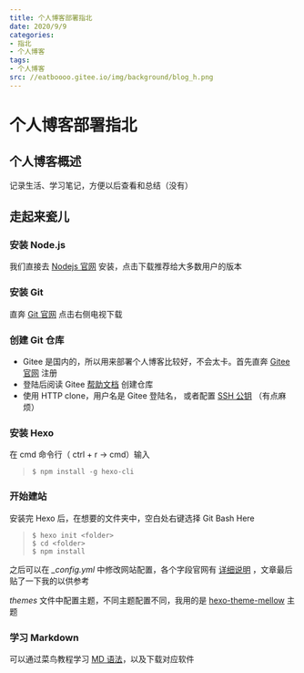```yaml
---
title: 个人博客部署指北
date: 2020/9/9
categories:
- 指北
- 个人博客
tags:
- 个人博客
src: //eatboooo.gitee.io/img/background/blog_h.png
---
```

# 个人博客部署指北

## 个人博客概述

记录生活、学习笔记，方便以后查看和总结（没有）

## 走起来瓷儿

### 安装 Node.js

我们直接去 [Nodejs 官网](https://nodejs.org/en/) 安装，点击下载推荐给大多数用户的版本

### 安装 Git

直奔 [Git 官网](https://git-scm.com/) 点击右侧电视下载

### 创建 Git 仓库

- Gitee 是国内的，所以用来部署个人博客比较好，不会太卡。首先直奔 [Gitee 官网](https://gitee.com/) 注册
- 登陆后阅读 Gitee [帮助文档](https://gitee.com/help/articles/4136#article-header0) 创建仓库
- 使用 HTTP clone，用户名是 Gitee 登陆名， 或者配置 [SSH 公钥](https://git-scm.com/book/zh/v2/%E6%9C%8D%E5%8A%A1%E5%99%A8%E4%B8%8A%E7%9A%84-Git-%E7%94%9F%E6%88%90-SSH-%E5%85%AC%E9%92%A5) （有点麻烦）

### 安装 Hexo

在 cmd 命令行（ ctrl + r -> cmd）输入

> ```
> $ npm install -g hexo-cli
> ```

### 开始建站

安装完 Hexo 后，在想要的文件夹中，空白处右键选择 Git Bash Here

> ```
> $ hexo init <folder>
> $ cd <folder>
> $ npm install
> ```

之后可以在 *_config.yml* 中修改网站配置，各个字段官网有 [详细说明](https://hexo.io/zh-cn/docs/configuration) ，文章最后贴了一下我的以供参考

 *themes* 文件中配置主题，不同主题配置不同，我用的是 [hexo-theme-mellow](https://github.com/codefine/hexo-theme-mellow/wiki) 主题

### 学习 Markdown

可以通过菜鸟教程学习 [MD 语法](https://www.runoob.com/markdown/md-tutorial.html)，以及下载对应软件

